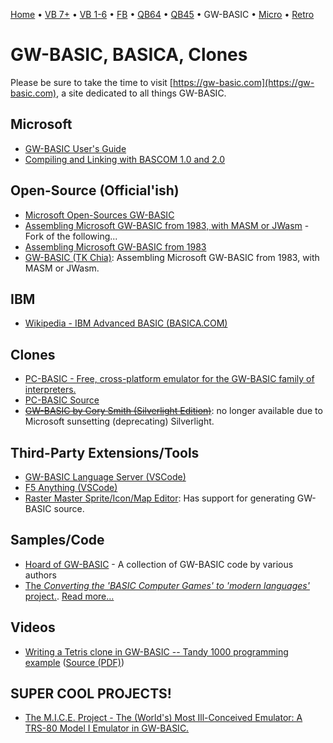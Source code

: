 [Home](https://gotbasic.com) • [VB 7+](vb.md) • [VB 1-6](vb6.md) • [FB](freebasic.md) • [QB64](qb64.md) • [QB45](qb.md) • GW-BASIC • [Micro](micro.md) • [Retro](retro.md)

# GW-BASIC, BASICA, Clones

Please be sure to take the time to visit [https://gw-basic.com](https://gw-basic.com), a site dedicated to all things GW-BASIC.

## Microsoft

- [GW-BASIC User's Guide](http://www.ojodepez-fanzine.net/network/qbdl/GW-MAN/index.html)
- [Compiling and Linking with BASCOM 1.0 and 2.0](http://www.ojodepez-fanzine.net/network/qbdl/bascom-compiling-and-linking.html)

## Open-Source (Official'ish)

- [Microsoft Open-Sources GW-BASIC](https://devblogs.microsoft.com/commandline/microsoft-open-sources-gw-basic/)
- [Assembling Microsoft GW-BASIC from 1983, with MASM or JWasm](https://github.com/tkchia/GW-BASIC) - Fork of the following...
- [Assembling Microsoft GW-BASIC from 1983](https://github.com/dspinellis/GW-BASIC)
- [GW-BASIC (TK Chia)](https://gitlab.com/tkchia/GW-BASIC): Assembling Microsoft GW-BASIC from 1983, with MASM or JWasm.

## IBM

- [Wikipedia - IBM Advanced BASIC (BASICA.COM)](https://en.wikipedia.org/wiki/IBM_BASIC#IBM_Advanced_BASIC)

## Clones

- [PC-BASIC - Free, cross-platform emulator for the GW-BASIC family of interpreters.](http://www.pc-basic.org)
- [PC-BASIC Source](https://github.com/robhagemans/pcbasic/)
- ~~[GW-BASIC by Cory Smith (Silverlight Edition)](http://addressof.com/basic/)~~: no longer available due to Microsoft sunsetting (deprecating) Silverlight.

## Third-Party Extensions/Tools

- [GW-BASIC Language Server (VSCode)](https://marketplace.visualstudio.com/items?itemName=sthfaceless.gw-basic-ls)
- [F5 Anything (VSCode)](https://marketplace.visualstudio.com/items?itemName=discretegames.f5anything)
- [Raster Master Sprite/Icon/Map Editor](https://github.com/RetroNick2020/raster-master): Has support for generating GW-BASIC source.

## Samples/Code

- [Hoard of GW-BASIC](https://github.com/robhagemans/hoard-of-gwbasic) - A collection of GW-BASIC code by various authors
- [The *Converting the 'BASIC Computer Games' to 'modern languages'* project.](https://github.com/coding-horror/basic-computer-games/). [Read more...](https://hackaday.com/2021/02/26/the-famous-basic-computer-games-book-gets-a-2021-update/)

## Videos

- [Writing a Tetris clone in GW-BASIC -- Tandy 1000 programming example](https://www.youtube.com/watch?v=JDnypVoQcPw) ([Source (PDF)](https://bisqwit.iki.fi/jutut/kuvat/programming_examples/gwbasictetris.pdf))

## SUPER COOL PROJECTS!

- [The M.I.C.E. Project - The (World's) Most Ill-Conceived Emulator: A TRS-80 Model I Emulator in GW-BASIC.](http://www.vavasour.ca/jeff/mice.html)
